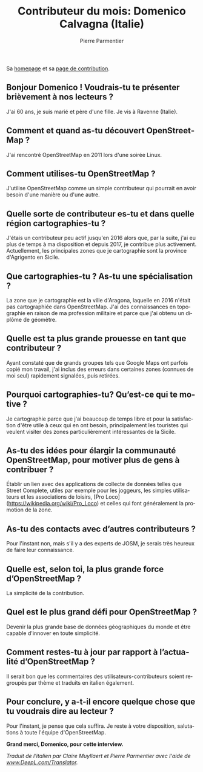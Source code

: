 ﻿---
title: "Contributeur du mois: Domenico Calvagna (Italie)"
featured:
layout: post
category: motm
author: Pierre Parmentier
lang: fr
---

Sa [homepage](https://www.openstreetmap.org/user/domikdomik) et sa [page de contribution](https://hdyc.neis-one.org/?domikdomik).

## Bonjour Domenico ! Voudrais-tu te présenter brièvement à nos lecteurs ?

J'ai 60 ans, je suis marié et père d'une fille. Je vis à Ravenne (Italie).

## Comment et quand as-tu découvert OpenStreetMap ?

J'ai rencontré OpenStreetMap en 2011 lors d'une soirée Linux.

## Comment utilises-tu OpenStreetMap ?

J'utilise OpenStreetMap comme un simple contributeur qui pourrait en avoir besoin d'une manière ou d'une autre.

## Quelle sorte de contributeur es-tu et dans quelle région cartographies-tu ?

J'étais un contributeur peu actif jusqu'en 2016 alors que, par la suite, j'ai eu plus de temps à ma disposition et depuis 2017, je contribue plus activement. Actuellement, les principales zones que je cartographie sont la province d'Agrigento en Sicile.

## Que cartographies-tu ? As-tu une spécialisation ?

La zone que je cartographie est la ville d'Aragona, laquelle en 2016 n'était pas cartographiée dans OpenStreetMap. J'ai des connaissances en topographie en raison de ma profession militaire et parce que j'ai obtenu un diplôme de géomètre.

## Quelle est ta plus grande prouesse en tant que contributeur ?

Ayant constaté que de grands groupes tels que Google Maps ont parfois copié mon travail, j'ai inclus des erreurs dans certaines zones (connues de moi seul) rapidement signalées, puis retirées.

## Pourquoi cartographies-tu? Qu’est-ce qui te motive ?

Je cartographie parce que j'ai beaucoup de temps libre et pour la satisfaction d'être utile à ceux qui en ont besoin, principalement les touristes qui veulent visiter des zones particulièrement intéressantes de la Sicile.

## As-tu des idées pour élargir la communauté OpenStreetMap, pour motiver plus de gens à contribuer ?

Établir un lien avec des applications de collecte de données telles que Street Complete, utiles par exemple pour les joggeurs, les simples utilisateurs et les associations de loisirs, [Pro Loco] (https://wikipedia.org/wiki/Pro_Loco) et celles qui font généralement la promotion de la zone.

## As-tu des contacts avec d’autres contributeurs ?

Pour l'instant non, mais s'il y a des experts de JOSM, je serais très heureux de faire leur connaissance.

## Quelle est, selon toi, la plus grande force d’OpenStreetMap ?

La simplicité de la contribution.

## Quel est le plus grand défi pour OpenStreetMap ?

Devenir la plus grande base de données géographiques du monde et être capable d'innover en toute simplicité.

## Comment restes-tu à jour par rapport à l’actualité d’OpenStreetMap ?

Il serait bon que les commentaires des utilisateurs-contributeurs soient regroupés par thème et traduits en italien également. 

## Pour conclure, y a-t-il encore quelque chose que tu voudrais dire au lecteur ?

Pour l'instant, je pense que cela suffira. Je reste à votre disposition, salutations à toute l'équipe d'OpenStreetMap.

**Grand merci, Domenico, pour cette interview.**

*Traduit de l'italien par Claire Muyllaert et Pierre Parmentier avec l'aide de www.DeepL.com/Translator.*















